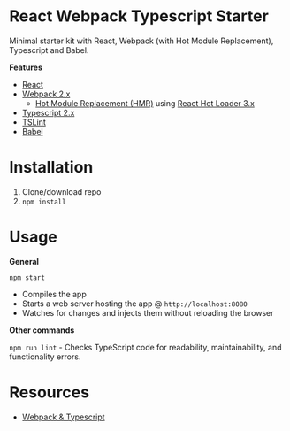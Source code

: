 # React Webpack Typescript Starter
Minimal starter kit with React, Webpack (with Hot Module Replacement), Typescript and Babel.

**Features**
* [React](https://facebook.github.io/react/)
* [Webpack 2.x](https://webpack.js.org/)
  * [Hot Module Replacement (HMR)](https://webpack.js.org/guides/hmr-react/) using [React Hot Loader 3.x](https://github.com/gaearon/react-hot-loader)
* [Typescript 2.x](https://www.typescriptlang.org/)
 * [TSLint](https://palantir.github.io/tslint/)
* [Babel](http://babeljs.io/)

# Installation
1. Clone/download repo
2. `npm install`

# Usage
**General**

`npm start`

* Compiles the app
* Starts a web server hosting the app @ `http://localhost:8080`
* Watches for changes and injects them without reloading the browser

**Other commands**

`npm run lint` - Checks TypeScript code for readability, maintainability, and functionality errors.

# Resources
* [Webpack & Typescript](https://webpack.js.org/guides/webpack-and-typescript)
